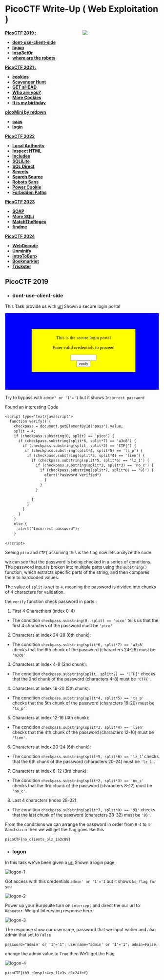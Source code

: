 # PicoCTF Write-Up ( Web Exploitation )

<img align="right" width="250" src="https://i.pinimg.com/originals/94/ea/c8/94eac835763ea2c2b63c069cedbed22f.gif">

<!--
Available Write Up : ~

PicoCTF 2019
PicoCTF 2021
picoMini by redpwn
PicoCTF 2022
PicoCTF 2023
PicoCTF 2024
-->

[**PicoCTF 2019 :**](#PicoCTF-2019) 
- [**dont-use-client-side**](#dont-use-client-side)
- [**logon**](#logon)
- [**Insp3ct0r**](#insp3ct0r)
- [**where are the robots**](#where-are-the-robots)

[**PicoCTF 2021 :**](#picoctf-2021)
- [**cookies**](#cookies)
- [**Scavenger Hunt**](#scavenger-hunt)
- [**GET aHEAD**](#get-ahead)
- [**Who are you?**](#who-are-you?)
- [**More Cookies**](#more-cookies)
- [**It is my birthday**](#it-is-my-birthday)

[**picoMini by redpwn**](#picoMini-by-redpwn)
- [**caas**](#caas)
- [**login**](#login)

[**PicoCTF 2022**](#picoctf-2022)
- [**Local Authority**](#local-authority)
- [**Inspect HTML**](#inspect-html)
- [**Includes**](#includes)
- [**SQLiLite**](#sqlilite)
- [**SQL Direct**](#sql-direct)
- [**Secrets**](#secrets)
- [**Search Source**](#search-source)
- [**Roboto Sans**](#roboto-sans)
- [**Power Cookie**](#power-cookie)
- [**Forbidden Paths**](#forbidden-paths)

[**PicoCTF 2023**](#picoctf-2023)
- [**SOAP**](#soap)
- [**More SQLi**](#more-sqli)
- [**MatchTheRegex**](#match-the-regex)
- [**findme**](#findme)

[**PicoCTF 2024**](#picoctf-2024)
- [**WebDecode**](#webdecode)
- [**Unminify**](#unminify)
- [**IntroToBurp**](#intro-to-burp)
- [**Bookmarklet**](#bookmarklet)
- [**Trickster**](#trickster)

## PicoCTF 2019
- ### dont-use-client-side

This Task provide us with [url](https://jupiter.challenges.picoctf.org/problem/37821/) Shown a secure login portal

![ducs](img/ducs-1.PNG)

Try to bypass with ``admin' or '1'='1`` but it shows ``Incorrect password``

Found an interesting Code 

```
<script type="text/javascript">
  function verify() {
    checkpass = document.getElementById("pass").value;
    split = 4;
    if (checkpass.substring(0, split) == 'pico') {
      if (checkpass.substring(split*6, split*7) == 'a3c8') {
        if (checkpass.substring(split, split*2) == 'CTF{') {
         if (checkpass.substring(split*4, split*5) == 'ts_p') {
          if (checkpass.substring(split*3, split*4) == 'lien') {
            if (checkpass.substring(split*5, split*6) == 'lz_1') {
              if (checkpass.substring(split*2, split*3) == 'no_c') {
                if (checkpass.substring(split*7, split*8) == '9}') {
                  alert("Password Verified")
                  }
                }
              }
      
            }
          }
        }
      }
    }
    else {
      alert("Incorrect password");
    }
    
</script>
```
Seeing ``pico`` and ``CTF{`` assuming this is the flag now lets analyze the code.

we can see that the password is being checked in a series of conditions. The password input is broken into multiple parts using the ``substring()`` function, which extracts specific parts of the string, and then compares them to hardcoded values.

The value of ``split`` is set to ``4``, meaning the password is divided into chunks of 4 characters for validation.

the ``verify`` function check password in parts :

1. First 4 Characthers (index 0-4)
- The condition ``checkpass.substring(0, split) == 'pico'`` tells us that the first 4 characters of the password must be ``'pico'``

2. Characters at index 24-28 (6th chunk):

- The condition ``checkpass.substring(split*6, split*7) == 'a3c8'`` checks that the 6th chunk of the password (characters 24-28) must be ``'a3c8'``.

3. Characters at index 4-8 (2nd chunk):

- The condition ``checkpass.substring(split, split*2) == 'CTF{'`` checks that the 2nd chunk of the password (characters 4-8) must be ``'CTF{'``.

4. Characters at index 16-20 (5th chunk):

- The condition ``checkpass.substring(split*4, split*5) == 'ts_p'`` checks that the 5th chunk of the password (characters 16-20) must be ``'ts_p'``.

5. Characters at index 12-16 (4th chunk):

- The condition ``checkpass.substring(split*3, split*4) == 'lien'`` checks that the 4th chunk of the password (characters 12-16) must be ``'lien'``.

6. Characters at index 20-24 (6th chunk):

- The condition ``checkpass.substring(split*5, split*6) == 'lz_1``' checks that the 6th chunk of the password (characters 20-24) must be ``'lz_1'``.

7. Characters at index 8-12 (3rd chunk):

- The condition ``checkpass.substring(split*2, split*3) == 'no_c'`` checks that the 3rd chunk of the password (characters 8-12) must be ``'no_c'``.

8. Last 4 characters (index 28-32):

- The condition ``checkpass.substring(split*7, split*8) == '9}'`` checks that the last chunk of the password (characters 28-32) must be ``'9}'``.

From the conditions we can arrange the password in order from ``0-4`` to ``4-8``and so on then we will get the flag goes like this 

```picoCTF{no_clients_plz_1a3c89}```

- ### logon

In this task we've been given a [url](https://jupiter.challenges.picoctf.org/problem/13594/) Shown a login page, 

![logon-1](img/logon-1.PNG)

Got access with this credentials ``admin' or '1'='1`` but it shows ``No flag for you``

![logon-2](img/logon-2.PNG)

Power up your Burpsuite turn on ``intercept`` and direct the our url to ``Repeater``. We got Interesting response here

![logon-3](img/logon-3.PNG)

The response show our username, password that we input earlier and also admin that set to ``False``

```password="admin' or '1'='1"; username="admin' or '1'='1"; admin=False;```

change the admin value to ``True`` then We'll get the Flag

![logon-4](img/logon-4.PNG)

``picoCTF{th3_c0nsp1r4cy_l1v3s_d1c24fef}``
